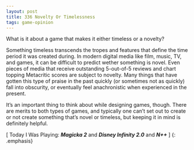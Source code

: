 ```yaml
---
layout: post
title: 336 Novelty Or Timelessness
tags: game-opinion
---
```

What is it about a game that makes it either timeless or a novelty?

Something timeless transcends the tropes and features that define the time period it was created during.  In modern digital media like film, music, TV, and games, it can be difficult to predict wether something is novel.  Even pieces of media that receive outstanding 5-out-of-5 reviews and chart topping Metacritic scores are subject to novelty.  Many things that have gotten this type of praise in the past quickly (or sometimes not as quickly) fall into obscurity, or eventually feel anachronistic when experienced in the present.

It’s an important thing to think about while designing games, though.  There are merits to both types of games, and typically one can’t set out to create or not create something that’s novel or timeless, but keeping it in mind is definitely helpful.

[ Today I Was Playing: ***Magicka 2*** and ***Disney Infinity 2.0*** and ***N++*** ]
{: .emphasis}